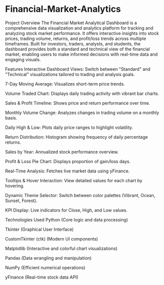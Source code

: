 # Financial-Market-Analytics
Project Overview
The Financial Market Analytical Dashboard is a comprehensive data visualization and analytics platform for tracking and analyzing stock market performance. It offers interactive insights into stock prices, trading volume, returns, and profit/loss trends across multiple timeframes. Built for investors, traders, analysts, and students, the dashboard provides both a standard and technical view of the financial market, enabling users to make informed decisions with real-time data and engaging visuals.

Features
Interactive Dashboard Views: Switch between "Standard" and "Technical" visualizations tailored to trading and analysis goals.

7-Day Moving Average: Visualizes short-term price trends.

Volume Traded Chart: Displays daily trading activity with vibrant bar charts.

Sales & Profit Timeline: Shows price and return performance over time.

Monthly Volume Change: Analyzes changes in trading volume on a monthly basis.

Daily High & Low: Plots daily price ranges to highlight volatility.

Return Distribution: Histogram showing frequency of daily percentage returns.

Sales by Year: Annualized stock performance overview.

Profit & Loss Pie Chart: Displays proportion of gain/loss days.

Real-Time Analysis: Fetches live market data using yFinance.

Tooltips & Hover Interaction: View detailed values for each chart by hovering.

Dynamic Theme Selector: Switch between color palettes (Vibrant, Ocean, Sunset, Forest).

KPI Display: Live indicators for Close, High, and Low values.

Technologies Used
Python (Core logic and data processing)

Tkinter (Graphical User Interface)

CustomTkinter (ctk) (Modern UI components)

Matplotlib (Interactive and colorful chart visualizations)

Pandas (Data wrangling and manipulation)

NumPy (Efficient numerical operations)

yFinance (Real-time stock data API)
